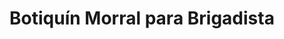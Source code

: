 ---
title: "Botiquín Morral para Brigadista"
description: "Kit de Primeros Auxilios Completo en Formato Portátil"
line: "Línea de primeros auxilios"
main:
  id: 202 # ID único para este producto
  content: |
    Presentamos nuestro **Botiquín Morral para Brigadista** – la solución ideal para la atención rápida y eficiente en cualquier emergencia. Parte esencial de nuestra **Línea de Primeros Auxilios**, este morral de lona resistente viene completamente dotado con insumos de alta calidad, diseñado para la movilidad y respuesta ágil de brigadistas y personal capacitado.

  imgCard: "@/images/products/b-02.avif" 
  imgMain: "@/images/products/b-02.avif" 
  imgAlt: "Botiquín morral de primeros auxilios para brigadistas"
tabs:
  - id: "tabs-with-card-item-1"
    dataTab: "#tabs-with-card-1"
    title: "Descripción General"
  - id: "tabs-with-card-item-2"
    dataTab: "#tabs-with-card-2"
    title: "Dotación y Especificaciones"
  - id: "tabs-with-card-item-3"
    dataTab: "#tabs-with-card-3"
    title: "Ventajas y Aplicaciones"
longDescription:
  title: "Movilidad y Eficiencia en Cada Emergencia"
  subTitle: |
    El Botiquín Morral para Brigadista de Extintores del Risaralda es el equipo indispensable para brigadas de emergencia, eventos masivos, industrias y zonas remotas. Su diseño tipo morral permite al personal de primeros auxilios tener las manos libres, mientras que su completa dotación asegura que tendrán las herramientas necesarias para actuar con profesionalismo ante cualquier situación.
  btnTitle: "Solicita tu Botiquín para Brigadistas"
  btnURL: "#"
descriptionList:
  - title: "Diseño Tipo Morral"
    subTitle: "Permite un transporte cómodo y seguro, dejando las manos libres para otras tareas críticas en una emergencia."
  - title: "Material Resistente"
    subTitle: "Fabricado en lona de alta durabilidad, resistente al desgarro y al agua (o con tratamiento para ello), ideal para uso en exteriores y entornos exigentes."
  - title: "Dotación Completa"
    subTitle: "Incluye una selección estandarizada y completa de insumos de primeros auxilios esenciales para atender diversas lesiones y situaciones."
specificationsLeft:
  - title: "Material del Morral"
    subTitle: "Lona de alta resistencia (ej. 600D, 900D Nylon) con cierres reforzados."
  - title: "Dimensiones"
    subTitle: "X cm de alto x X cm de ancho x X cm de profundidad (ej. 45x30x20 cm), con múltiples compartimentos."
  - title: "Dotación Incluida"
    subTitle: |
      - Apósito No Adherente (varios tamaños)
      - Vendas Elásticas y de Gasa
      - Esparadrapo Hipoalergénico
      - Antisépticos (ej. Clorhexidina, alcohol)
      - Guantes Desechables (varios pares)
      - Tijeras de Trauma
      - Pinzas
      - Bajalenguas
      - Manta Térmica de Emergencia
      - Bolsas de Residuos Biológicos
      - Mascarilla RCP
      - Gafas de Protección
      - Linterna (opcional, si viene incluida)
      - Manual Básico de Primeros Auxilios
      - **(Añade aquí cualquier otro insumo específico que incluya tu dotación)**
  - title: "Reflectividad"
    subTitle: "Bandas reflectivas de alta visibilidad para uso en condiciones de baja luz."
tableData:
  - feature: ["Especificación", "Valor"]
    description:
      - ["Tipo de Estuche", "Morral / Mochila"]
      - ["Material Exterior", "Lona de alta resistencia"]
      - ["Dimensiones (cm)", "Variable (ej. 45x30x20)"]
      - ["Peso (vacío/dotado)", "Variable (ej. 1 kg vacío / 3-5 kg dotado)"]
      - ["Cumple Normativa", "Resolución 0705 de 2007 (Ministerio de Protección Social de Colombia) / Otras normativas"]
blueprints:
  first: "@/images/blueprint-1.avif"
  second: "@/images/blueprint-2.avif" 
---